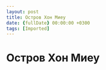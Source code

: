 ```yaml
---
layout: post
title: Остров Хон Миеу
date: {fullDate} 00:00:00 +0300
tags: [Imported]
---
```

# Остров Хон Миеу

